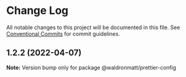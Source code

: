 # Change Log

All notable changes to this project will be documented in this file.
See [Conventional Commits](https://conventionalcommits.org) for commit guidelines.

## 1.2.2 (2022-04-07)

**Note:** Version bump only for package @waldronmatt/prettier-config
